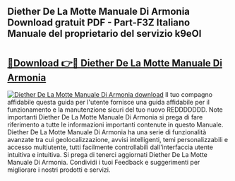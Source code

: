## Diether De La Motte Manuale Di Armonia Download gratuit PDF - Part-F3Z Italiano Manuale del proprietario del servizio k9eOl

# <h2><a href="http://dfbnx78.blite.top/?on=Diether+De+La+Motte+Manuale+Di+Armonia">🔗Download 👉🔴 Diether De La Motte Manuale Di Armonia</a></h2>

[![Diether De La Motte Manuale Di Armonia download](https://i.imgur.com/lujVjoI.png)](http://dfbnx78.blite.top/?on=Diether+De+La+Motte+Manuale+Di+Armonia)
Il tuo compagno affidabile questa guida per l'utente fornisce una guida affidabile per il funzionamento e la manutenzione sicuri del tuo nuovo REDDDDDDD. Note importanti Diether De La Motte Manuale Di Armonia si prega di fare riferimento a tutte le informazioni importanti contenute in questo Manuale. Diether De La Motte Manuale Di Armonia ha una serie di funzionalità avanzate tra cui geolocalizzazione, avvisi intelligenti, temi personalizzabili e accesso multiutente, tutti facilmente controllabili dall'interfaccia utente intuitiva e intuitiva. Si prega di tenerci aggiornati Diether De La Motte Manuale Di Armonia. Condividi i tuoi Feedback e suggerimenti per migliorare i nostri prodotti e servizi.
